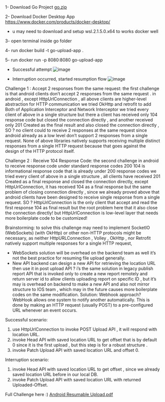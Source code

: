 
1- Download Go Project 
[go.zip](https://github.com/user-attachments/files/17097881/go.zip)

2- Download Docker Desktop App https://www.docker.com/products/docker-desktop/
 - u may need to download and setup wsl.2.1.5.0.x64 to works docker well

3- open terminal inside go folder

4- run   docker build -t go-upload-app .

5- run  docker run -p 8080:8080 go-upload-app


- Successful attempt
![image](https://github.com/user-attachments/assets/f2f1b5fd-e92d-47cc-869b-7f144d2ab2a8)

- Interruption occurred, started resumption flow
![image](https://github.com/user-attachments/assets/c055b8b3-de5b-4962-8b6d-2a54b2c8abb9)


Challenge 1 : Accept 2 responses from the same request:
the first challenge is that android clients don’t accept 2 responses from the same request .
in android , except HttpUrlConnection , all above clients are higher-level abstraction for HTTP communication
we tried OkHttp and retrofit to add Both of Application Interceptor and Network Interceptor
we tried every client of above in a single structure but there a client has received only 104 response code but closed the connection
directly , and another received only 201 Created as the final result and also closed the connection directly , SO ? no client could to
receive 2 responses at the same request since android already as a low level don’t support 2 responses from a single request.
None of above libraries natively supports receiving multiple distinct responses from a single HTTP request because that goes against the
design of the HTTP protocol itself.

Challenge 2 : Receive 104 Response Code:
the second challenge in android to receive response code under standard response codes 200
104 is informational response code that is already under 200 response codes
we tried every client of above in a single structure , all clients have received 201 Created as a final response and closed the connection
directly, except HttpUrlConnection, it has received 104 as a final response but the same problem of closing connection directly , since
we already proved above that android clients have been designed to receive single response from a single request.
SO ? HttpUrlConnection is the only client that accept and read the first response 104 as final result but the root problem here that it
also close the connection directly! but HttpUrlConnection is low-level layer that needs more boilerplate code to be customized!


Brainstorming:
to solve this challenge may need to implement SocketIO (WebSockets) (with OkHttp) or other non-HTTP protocols might be necessary, as
neither HttpURLConnection , Volley , OkHttp , nor Retrofit natively support multiple responses for a single HTTP request,
- WebSockets solution will be overhead on the backend team as well it’s not the best practice for resuming file upload generally.
- New API backend can design a new API for retrieving the location URL then use it in post upload API ?
i’s the same solution in legacy publish report API that is invoked only to create a new report remotely and return server id to allow clients
uploading report on specific ID , but it’s may is overhead on backend to make a new API and also not mirror structure to IOS team , which
may in the future causes more boilerplate codes on the same modification.
Solution: Webhook approach?
WebHook allows one system to notify another automatically. This is done by making an HTTP request (usually POST) to a pre-configured
URL whenever an event occurs.


Successful scenario:
1. use HttpUrlConnection to invoke POST Upload API , it will respond with location URL.
2. invoke Head API with saved location URL to get offset that is by default 0 since it is the first upload , but this step is for a robust structure
.
3. invoke Patch Upload API with saved location URL and offset 0.


Interruption scenario:
1. invoke Head API with saved location URL to get offset , since we already saved location URL before in our local DB.
2. invoke Patch Upload API with saved location URL with returned Uploaded-Offset.


Full Challenge here :)
[Android Resumable Upload.pdf](https://github.com/user-attachments/files/17170718/Android.Resumable.Upload.pdf)


